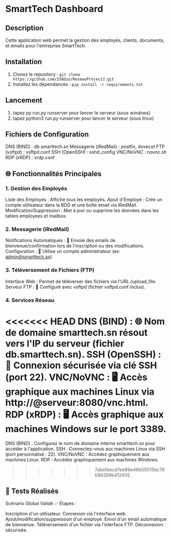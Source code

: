 # SmartTech Dashboard

## Description
Cette application web permet la gestion des employés, clients, documents, et emails pour l'entreprise SmartTech.

## Installation
1. Clonez le repository : `git clone https://github.com/25Abzo/ReseauProject2.git`
2. Installez les dépendances : `pip install -r requirements.txt`

## Lancement 
1. tapez py run.py runserver pour lancer le serveur (sous windows)
1. tapez python3 run.py runserver pour lancer le serveur (sous linux)

## Fichiers de Configuration

DNS (BIND) : db.smarttech.sn
Messagerie (iRedMail) : postfix, dovecot
FTP (vsftpd) : vsftpd.conf
SSH (OpenSSH) : sshd_config
VNC/NoVNC : novnc.sh
RDP (xRDP) : xrdp.conf

## 🌐 Fonctionnalités Principales
### 1. Gestion des Employés
Liste des Employés : Affiche tous les employés.
Ajout d'Employé : Crée un compte utilisateur dans la BDD et une boîte email via iRedMail.
Modification/Suppression : Met à jour ou supprime les données dans les tables employees et mailbox.
### 2. Messagerie (iRedMail)
Notifications Automatiques :
📧 Envoie des emails de bienvenue/confirmation lors de l'inscription ou des modifications.
Configuration :
🔑 Utilise un compte administrateur (ex: admin@smarttech.sn).
### 3. Téléversement de Fichiers (FTP)
Interface Web : Permet de téléverser des fichiers via l'URL /upload_file.
Serveur FTP :
📂 Configuré avec vsftpd (fichier vsftpd.conf inclus).
### 4. Services Réseau
<<<<<<< HEAD
DNS (BIND) :
🌐 Nom de domaine smarttech.sn résout vers l'IP du serveur (fichier db.smarttech.sn).
SSH (OpenSSH) :
🔑 Connexion sécurisée via clé SSH (port 22).
VNC/NoVNC :
🖥️ Accès graphique aux machines Linux via http://@serveur:8080/vnc.html.
RDP (xRDP) :
🖥️ Accès graphique aux machines Windows sur le port 3389.
=======
DNS (BIND) : Configurez le nom de domaine interne smarttech.sn pour accéder à l'application.
SSH : Connectez-vous aux machines Linux via SSH (port personnalisé : 22).
VNC/NoVNC : Accédez graphiquement aux machines Linux.
RDP : Accédez graphiquement aux machines Windows.






>>>>>>> 7abefeecd7ee89e46b05015bc76b94358b412405

## 🧪 Tests Réalisés
Scénario Global Validé
✅ Étapes :

Inscription d'un utilisateur.
Connexion via l'interface web.
Ajout/modification/suppression d'un employé.
Envoi d'un email automatique de bienvenue.
Téléversement d'un fichier via l'interface FTP.
Déconnexion sécurisée.
